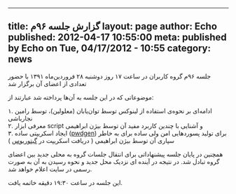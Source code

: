 ----------
title: گزارش جلسه ۹۶م
layout: page
author: Echo
published: 2012-04-17 10:55:00
meta: published by Echo on Tue, 04/17/2012 - 10:55
category: news
----------
جلسه ۹۶م گروه کاربران در ساعت ۱۷ روز دوشنبه ۲۸ فروردین‌ماه ۱۳۹۱ با حضور تعدادی
از اعضای آن برگزار شد


<!--more-->



موضوعاتی که در این جلسه به آن‌ها پرداخته شد عبارتند از:

۱. ادامه‌ای بر نحوه‌ی استفاده از لینوکس توسط توان‌یابان (معلولین)، توسط رامین
نجارباشی  
۲. معرفی ابزار script و آشنایی با چندین کاربرد مفید آن توسط بیژن ابراهیمی  
۳. ایجاد اسکریپتی ساده ([pwdgen](https://gitorious.org/pwdgen)) برای تولید
پسوردهایی امن ولی ساده برای به خاطر سپاری آن توسط بیژن ابراهیمی ( دریافت
اسکریپت در [گیتوریوس](https://gitorious.org/pwdgen/pwdgenrepo) )

همچنین در پایان جلسه پیشنهاداتی برای انتقال جلسات گروه به محلی جدید بین اعضای
گروه تبادل شد. در نتیجه در آینده ای نزدیک محل جدید و نحوه رسیدن به آن به صورت
رسمی در سایت اعلام خواهد شد.

این جلسه در ساعت ۱۹:۳۰ دقیقه خاتمه یافت.
